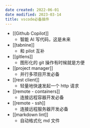 ```yaml
---
date created: 2022-06-01
date modified: 2023-03-14
title: vscode必备插件
---
```


- [[Github Copilot]]
	- 智能 AI 写代码，这是未来
- [[tabnine]]
	- 和 pilot 互补
- [[gitlens]]
	- 图形化的 git 操作有时候就是方便
- [[project manager]]
	- 并行多项目开发必备
- [[rest client]]
	- 轻量地快速发起一个 http 请求
- [[remote - containers]]
	- 连接远程容器开发必备
- [[remote - ssh]]
	- 连接远程服务器开发必备
- [[markdown lint]]
	- 自动格式化 md 文件
